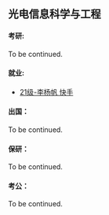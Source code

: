 ## 光电信息科学与工程

#### 考研:

To be continued.

#### 就业:

- [21级-李杨帆 快手](grad-application/电子工程学院/光电信息科学与工程/[CN]-21-LiYangfan.md)

#### 出国：

To be continued.

#### 保研：

To be continued.

#### 考公：

To be continued.
